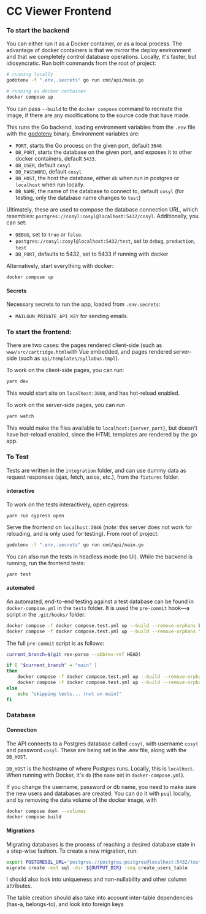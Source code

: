# CC Viewer Frontend

### To start the backend

You can either run it as a Docker container, or as a local process. The advantage of docker containers is that we mirror the deploy environment and that we completely control database operations. Locally, it's faster, but idiosyncratic. Run both commands from the root of project:

```bash
# running locally
godotenv -f ".env,.secrets" go run cmd/api/main.go

# running as docker container
docker compose up
```

You can pass `--build` to the `docker compose` command to recreate the image, if there are any modifications to the source code that have made.

This runs the Go backend, loading environment variables from the `.env` file with the [godotenv](https://github.com/joho/godotenv) binary. Environment variables are:

- `PORT`, starts the Go process on the given port, default `3046`
- `DB_PORT`, starts the database on the given port, and exposes it to other docker containers, default `5433`.
- `DB_USER`, default `cosyl`
- `DB_PASSWORD`, default `cosyl`
- `DB_HOST`, the host the database, either `db` when run in postgres or `localhost` when run locally.
- `DB_NAME`, the name of the database to connect to, default `cosyl` (for testing, only the database name changes to `test`)

Ultimately, these are used to compose the database connection URL, which resembles: `postgres://cosyl:cosyl@localhost:5432/cosyl`. Additionally, you can set:

- `DEBUG`, set to `true` or `false`.
- `postgres://cosyl:cosyl@localhost:5432/test`, set to `debug`, `production`, `test`
- `DB_PORT`, defaults to 5432, set to 5433 if running with docker

Alternatively, start everything with docker:

```
docker compose up
```
#### Secrets

Necessary secrets to run the app, loaded from `.env.secrets`:

- `MAILGUN_PRIVATE_API_KEY` for sending emails.

### To start the frontend:

There are two cases: the pages rendered client-side (such as `www/src/cartridge.html`with Vue embedded, and pages rendered server-side (such as `api/templates/syllabus.tmpl`).

To work on the client-side pages, you can run:

```bash
yarn dev
```

This would start site on `localhost:3000`, and has hot-reload enabled.

To work on the server-side pages, you can run

```bash
yarn watch
```

This would make the files available to `localhost:{server_port}`, but doesn't have hot-reload enabled, since the HTML templates are rendered by the go app.

### To Test

Tests are written in the `integration` folder, and can use dummy data as request responses (ajax, fetch, axios, etc.), from the `fixtures` folder.

#### interactive

To work on the tests interactively, open cypress:

```
yarn run cypress open
```

Serve the frontend on `localhost:3046` (_note:_ this server does not work for reloading, and is only used for testing). From root of project:

```bash
godotenv -f ".env,.secrets" go run cmd/api/main.go
```

You can also run the tests in headless mode (no UI). While the backend is running, run the frontend tests:

```
yarn test
```

#### automated

An automated, end-to-end testing against a test database can be found in `docker-compose.yml` in the `tests` folder. It is used the `pre-commit` hook—a script in the `.git/hooks/` folder.

```bash
docker compose -f docker compose.test.yml up --build --remove-orphans backend_test_viewer
docker compose -f docker compose.test.yml up --build --remove-orphans frontend_test_viewer

```

The full `pre-commit` script is as follows:

```bash
current_branch=$(git rev-parse --abbrev-ref HEAD)

if [ "$current_branch" = "main" ]
then
	docker compose -f docker compose.test.yml up --build --remove-orphans backend_test_viewer
	docker compose -f docker compose.test.yml up --build --remove-orphans frontend_test_viewer
else
	echo "skipping tests... (not on main)"
fi

```

### Database

#### Connection

The API connects to a Postgres database called `cosyl`, with username `cosyl` and password `cosyl`. These are being set in the .env file, along with the `DB_HOST`.

`DB_HOST` is the hostname of where Postgres runs. Locally, this is `localhost`. When running with Docker, it's `db` (the `name` set in `docker-compose.yml`).

If you change the username, password or db name, you need to make sure the new users and databases are created. You can do it with `psql` locally, and by removing the data volume of the docker image, with

```bash
docker compose down --volumes
docker compose build
```

#### Migrations

Migrating databases is the process of reaching a desired database state in a step-wise fashion. To create a new migration, run:

```bash
export POSTGRESQL_URL='postgres://postgres:postgres@localhost:5432/test?sslmode=disable'
migrate create -ext sql -dir ${OUTPUT_DIR} -seq create_users_table
```

I should also look into uniqueness and non-nullability and other column attributes.

The table creation should also take into account inter-table dependencies (has-a, belongs-to), and look into foreign keys
